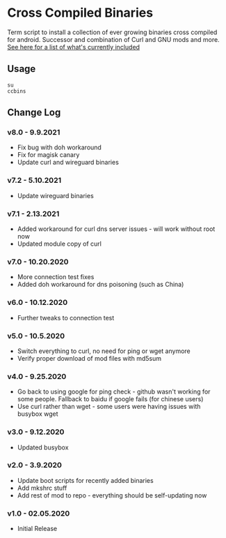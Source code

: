 # Cross Compiled Binaries
Term script to install a collection of ever growing binaries cross compiled for android. Successor and combination of Curl and GNU mods and more. [See here for a list of what's currently included](https://github.com/Zackptg5/Cross-Compiled-Binaries-Android)

## Usage
```
su
ccbins
```

## Change Log
### v8.0 - 9.9.2021
* Fix bug with doh workaround
* Fix for magisk canary
* Update curl and wireguard binaries

### v7.2 - 5.10.2021
* Update wireguard binaries

### v7.1 - 2.13.2021
* Added workaround for curl dns server issues - will work without root now
* Updated module copy of curl

### v7.0 - 10.20.2020
* More connection test fixes
* Added doh workaround for dns poisoning (such as China)

### v6.0 - 10.12.2020
* Further tweaks to connection test

### v5.0 - 10.5.2020
* Switch everything to curl, no need for ping or wget anymore
* Verify proper download of mod files with md5sum

### v4.0 - 9.25.2020
* Go back to using google for ping check - github wasn't working for some people. Fallback to baidu if google fails (for chinese users)
* Use curl rather than wget - some users were having issues with busybox wget

### v3.0 - 9.12.2020
* Updated busybox

### v2.0 - 3.9.2020
* Update boot scripts for recently added binaries
* Add mkshrc stuff
* Add rest of mod to repo - everything should be self-updating now

### v1.0 - 02.05.2020
* Initial Release

